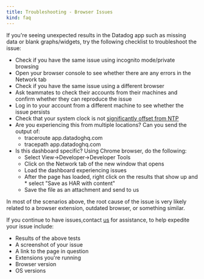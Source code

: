 ```yaml
---
title: Troubleshooting - Browser Issues
kind: faq
---
```


If you're seeing unexpected results in the Datadog app such as missing data or blank graphs/widgets, try the following checklist to troubleshoot the issue:

* Check if you have the same issue using incognito mode/private browsing
* Open your browser console to see whether there are any errors in the Network tab
* Check if you have the same issue using a different browser
* Ask teammates to check their accounts from their machines and confirm whether they can reproduce the issue
* Log in to your account from a different machine to see whether the issue persists
* Check that your system clock is not [significantly offset from NTP](/agent/faq/network-time-protocol-ntp-offset-issues)
* Are you experiencing this from multiple locations? Can you send the output of:
    * traceroute app.datadoghq.com
    * tracepath app.datadoghq.com
* Is this dashboard specific? Using Chrome browser, do the following:
    * Select View->Developer->Developer Tools
    * Click on the Network tab of the new window that opens
    * Load the dashboard experiencing issues
    * After the page has loaded, right click on the results that show up and * select "Save as HAR with content"
    * Save the file as an attachment and send to us

In most of the scenarios above, the root cause of the issue is very likely related to a browser extension, outdated browser, or something similar.

If you continue to have issues,contact [us](/help) for assistance, to help expedite your issue include:

* Results of the above tests
* A screenshot of your issue
* A link to the page in question
* Extensions you're running
* Browser version
* OS versions
